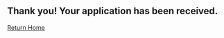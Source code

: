 
  <!-- Masthead -->

  <div class="container">
    <div class="row">
      <div class="col-6 mx-auto padding">
          <h2>Thank you! Your application has been received.</h2>
          <a href="/" class="btn btn-block btn-lg btn-primary">Return Home</a>
        </div>
      </div>
    </div>

